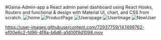 #Gama-Admin-app
a React admin panel dashboard using React Hooks, Routers and functional & design with Material UI, chart, and CSS from scratch.
![home](https://user-images.githubusercontent.com/72937759/147499712-11916018-b97d-4542-b676-fb0a49586a95.png)
![ProductPage](https://user-images.githubusercontent.com/72937759/147499746-da1f8648-a52b-4830-8f1e-a51e1c273d45.png)
![Userspage](https://user-images.githubusercontent.com/72937759/147499747-e0a1d4ab-debe-40ab-b307-bd739b42fd64.png)
![UserImage](https://user-images.githubusercontent.com/72937759/147499751-fd69b7eb-e0c2-4e61-987b-f592257fccf8.png)
![NewUser](https://user-images.githubusercontent.com/72937759/147499752-939c2bba-b4a0-44ea-9d36-60d865342f30.png)


https://user-images.githubusercontent.com/72937759/147499762-ef00e6c2-fd96-4f8a-b6d6-a1d00f9d1098.mov

